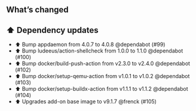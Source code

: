 ## What’s changed

## ⬆️ Dependency updates

- ⬆️ Bump appdaemon from 4.0.7 to 4.0.8 @dependabot (#99)
- ⬆️ Bump ludeeus/action-shellcheck from 1.0.0 to 1.1.0 @dependabot (#100)
- ⬆️ Bump docker/build-push-action from v2.3.0 to v2.4.0 @dependabot (#102)
- ⬆️ Bump docker/setup-qemu-action from v1.0.1 to v1.0.2 @dependabot (#103)
- ⬆️ Bump docker/setup-buildx-action from v1.1.1 to v1.1.2 @dependabot (#104)
- ⬆️ Upgrades add-on base image to v9.1.7 @frenck (#105)
